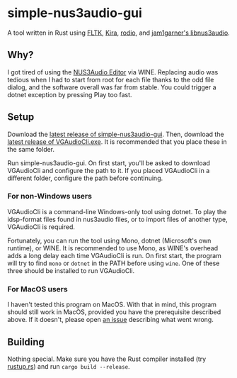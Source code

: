# simple-nus3audio-gui
A tool written in Rust using [FLTK](https://www.fltk.org/), [Kira](https://github.com/tesselode/kira), [rodio](https://github.com/RustAudio/rodio), and [jam1garner's libnus3audio](https://github.com/jam1garner/libnus3audio).

## Why?
I got tired of using the [NUS3Audio Editor](https://gamebanana.com/tools/6927) via WINE. Replacing audio was tedious when I had to start from root for each file thanks to the odd file dialog, and the software overall was far from stable. You could trigger a dotnet exception by pressing Play too fast.

## Setup
Download the [latest release of simple-nus3audio-gui](https://github.com/EthanWeegee/simple-nus3audio-gui/releases/latest). Then, download the [latest release of VGAudioCli.exe](https://github.com/Thealexbarney/VGAudio/releases/latest). It is recommended that you place these in the same folder.

Run simple-nus3audio-gui. On first start, you'll be asked to download VGAudioCli and configure the path to it. If you placed VGAudioCli in a different folder, configure the path before continuing.

### For non-Windows users
VGAudioCli is a command-line Windows-only tool using dotnet. To play the idsp-format files found in nus3audio files, or to import files of another type, VGAudioCli is required.

Fortunately, you can run the tool using Mono, dotnet (Microsoft's own runtime), or WINE. It is recommended to use Mono, as WINE's overhead adds a long delay each time VGAudioCli is run. On first start, the program will try to find `mono` or `dotnet` in the PATH before using `wine`. One of these three should be installed to run VGAudioCli.

### For MacOS users
I haven't tested this program on MacOS. With that in mind, this program should still work in MacOS, provided you have the prerequisite described above. If it doesn't, please open [an issue](https://github.com/EthanWeegee/simple-nus3audio-gui/issues) describing what went wrong.

## Building
Nothing special. Make sure you have the Rust compiler installed (try [rustup.rs](https://rustup.rs/)) and run `cargo build --release`.
